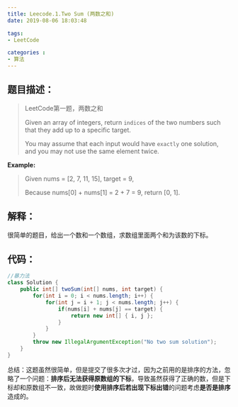 ```yaml
---
title: Leecode.1.Two Sum (两数之和)
date: 2019-08-06 18:03:48

tags:
- LeetCode

categories :
- 算法
---
```


## 题目描述：

> LeetCode第一题，两数之和
>
> Given an array of integers, return `indices` of the two numbers such that they add up to a specific target.
>
> You may assume that each input would have `exactly` one solution, and you may not use the same element twice.
>

**Example:**

> Given nums = [2, 7, 11, 15], target = 9,
>
> Because nums[0] + nums[1] = 2 + 7 = 9,
> return [0, 1].

## 解释：

很简单的题目，给出一个数和一个数组，求数组里面两个和为该数的下标。



## 代码：

``` java
//暴力法
class Solution {
    public int[] twoSum(int[] nums, int target) {
        for(int i = 0; i < nums.length; i++) {
            for(int j = i + 1; j < nums.length; j++) {
                if(nums[i] + nums[j] == target) {
                    return new int[] { i, j };
                }
            }
        }
        throw new IllegalArgumentException("No two sum solution");
    }
}
```



总结：这题虽然很简单，但是提交了很多次才过，因为之前用的是排序的方法，忽略了一个问题：**排序后无法获得原数组的下标**，导致虽然获得了正确的数，但是下标却和原数组不一致，故做题时**使用排序后若出现下标出错**的问题考虑**是否是排序**造成的。